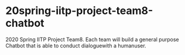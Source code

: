 # 20spring-iitp-project-team8-chatbot
2020 Spring IITP Project Team8. Each team will build a general purpose Chatbot that is able to conduct dialoguewith a humanuser.
